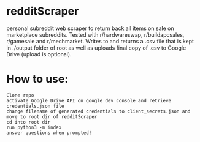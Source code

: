 # redditScraper
personal subreddit web scraper to return back all items on sale on marketplace subreddits. Tested with r/hardwareswap, r/buildapcsales, r/gamesale and r/mechmarket. Writes to and returns a .csv file that is kept in ./output folder of root as well as uploads final copy of .csv to Google Drive (upload is optional).

# How to use: 
    Clone repo
    activate Google Drive API on google dev console and retrieve credentials.json file 
    change filename of generated credentials to client_secrets.json and move to root dir of redditScraper
    cd into root dir
    run python3 -m index
    answer questions when prompted!

